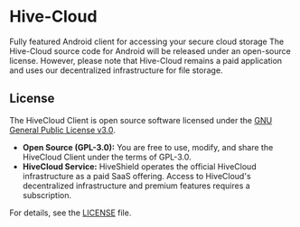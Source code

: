 # Hive-Cloud
Fully featured Android client for accessing your secure cloud storage
The Hive-Cloud source code for Android will be released under an open-source license. However, please note that Hive-Cloud remains a paid application and uses our decentralized infrastructure for file storage.


## License

The HiveCloud Client is open source software licensed under the
[GNU General Public License v3.0](LICENSE).

- **Open Source (GPL-3.0):** You are free to use, modify, and share the HiveCloud Client under the terms of GPL-3.0.
- **HiveCloud Service:** HiveShield operates the official HiveCloud infrastructure as a paid SaaS offering. Access to HiveCloud's decentralized infrastructure and premium features requires a subscription.

For details, see the [LICENSE](LICENSE) file.

